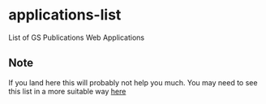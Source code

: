 # applications-list
List of GS Publications Web Applications

## Note
If you land here this will probably not help you much. You may need to see this list in a more suitable way [here](http://apps.gospelsounders.org)